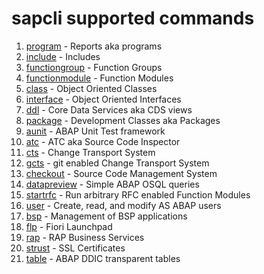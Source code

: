 # sapcli supported commands

1. [program](commands/program.md) - Reports aka programs
2. [include](commands/include.md) - Includes
3. [functiongroup](commands/functiongroup.md) - Function Groups
4. [functionmodule](commands/functionmodule.md) - Function Modules
5. [class](commands/class.md) - Object Oriented Classes
6. [interface](commands/interface.md) - Object Oriented Interfaces
7. [ddl](commands/ddl.md) - Core Data Services aka CDS views
8. [package](commands/package.md) - Development Classes aka Packages
9. [aunit](commands/aunit.md) - ABAP Unit Test framework
10. [atc](commands/atc.md) - ATC aka Source Code Inspector
11. [cts](commands/cts.md) - Change Transport System
12. [gcts](commands/gcts.md) - git enabled Change Transport System
13. [checkout](commands/checkout.md) - Source Code Management System
14. [datapreview](commands/datapreview.md) - Simple ABAP OSQL queries
15. [startrfc](commands/startrfc.md) - Run arbitrary RFC enabled Function Modules
16. [user](commands/user.md) - Create, read, and modify AS ABAP users
17. [bsp](commands/bsp.md) - Management of BSP applications
18. [flp](commands/flp.md) - Fiori Launchpad
19. [rap](commands/businessservice.md) - RAP Business Services
20. [strust](commands/strust.md) - SSL Certificates
21. [table](commands/table.md) - ABAP DDIC transparent tables
